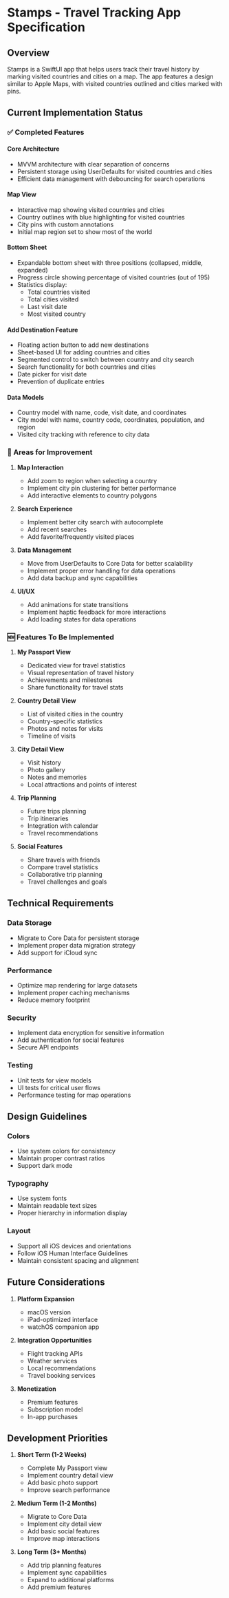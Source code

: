 # Stamps - Travel Tracking App Specification

## Overview
Stamps is a SwiftUI app that helps users track their travel history by marking visited countries and cities on a map. The app features a design similar to Apple Maps, with visited countries outlined and cities marked with pins.

## Current Implementation Status

### ✅ Completed Features

#### Core Architecture
- MVVM architecture with clear separation of concerns
- Persistent storage using UserDefaults for visited countries and cities
- Efficient data management with debouncing for search operations

#### Map View
- Interactive map showing visited countries and cities
- Country outlines with blue highlighting for visited countries
- City pins with custom annotations
- Initial map region set to show most of the world

#### Bottom Sheet
- Expandable bottom sheet with three positions (collapsed, middle, expanded)
- Progress circle showing percentage of visited countries (out of 195)
- Statistics display:
  - Total countries visited
  - Total cities visited
  - Last visit date
  - Most visited country

#### Add Destination Feature
- Floating action button to add new destinations
- Sheet-based UI for adding countries and cities
- Segmented control to switch between country and city search
- Search functionality for both countries and cities
- Date picker for visit date
- Prevention of duplicate entries

#### Data Models
- Country model with name, code, visit date, and coordinates
- City model with name, country code, coordinates, population, and region
- Visited city tracking with reference to city data

### 🚧 Areas for Improvement

1. **Map Interaction**
   - Add zoom to region when selecting a country
   - Implement city pin clustering for better performance
   - Add interactive elements to country polygons

2. **Search Experience**
   - Implement better city search with autocomplete
   - Add recent searches
   - Add favorite/frequently visited places

3. **Data Management**
   - Move from UserDefaults to Core Data for better scalability
   - Implement proper error handling for data operations
   - Add data backup and sync capabilities

4. **UI/UX**
   - Add animations for state transitions
   - Implement haptic feedback for more interactions
   - Add loading states for data operations

### 🆕 Features To Be Implemented

1. **My Passport View**
   - Dedicated view for travel statistics
   - Visual representation of travel history
   - Achievements and milestones
   - Share functionality for travel stats

2. **Country Detail View**
   - List of visited cities in the country
   - Country-specific statistics
   - Photos and notes for visits
   - Timeline of visits

3. **City Detail View**
   - Visit history
   - Photo gallery
   - Notes and memories
   - Local attractions and points of interest

4. **Trip Planning**
   - Future trips planning
   - Trip itineraries
   - Integration with calendar
   - Travel recommendations

5. **Social Features**
   - Share travels with friends
   - Compare travel statistics
   - Collaborative trip planning
   - Travel challenges and goals

## Technical Requirements

### Data Storage
- Migrate to Core Data for persistent storage
- Implement proper data migration strategy
- Add support for iCloud sync

### Performance
- Optimize map rendering for large datasets
- Implement proper caching mechanisms
- Reduce memory footprint

### Security
- Implement data encryption for sensitive information
- Add authentication for social features
- Secure API endpoints

### Testing
- Unit tests for view models
- UI tests for critical user flows
- Performance testing for map operations

## Design Guidelines

### Colors
- Use system colors for consistency
- Maintain proper contrast ratios
- Support dark mode

### Typography
- Use system fonts
- Maintain readable text sizes
- Proper hierarchy in information display

### Layout
- Support all iOS devices and orientations
- Follow iOS Human Interface Guidelines
- Maintain consistent spacing and alignment

## Future Considerations

1. **Platform Expansion**
   - macOS version
   - iPad-optimized interface
   - watchOS companion app

2. **Integration Opportunities**
   - Flight tracking APIs
   - Weather services
   - Local recommendations
   - Travel booking services

3. **Monetization**
   - Premium features
   - Subscription model
   - In-app purchases

## Development Priorities

1. **Short Term (1-2 Weeks)**
   - Complete My Passport view
   - Implement country detail view
   - Add basic photo support
   - Improve search performance

2. **Medium Term (1-2 Months)**
   - Migrate to Core Data
   - Implement city detail view
   - Add basic social features
   - Improve map interactions

3. **Long Term (3+ Months)**
   - Add trip planning features
   - Implement sync capabilities
   - Expand to additional platforms
   - Add premium features 